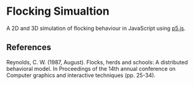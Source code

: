# Flocking Simualtion
A 2D and 3D simulation of flocking behaviour in JavaScript using [p5.js](https://p5js.org/).

## References
Reynolds, C. W. (1987, August). Flocks, herds and schools: A distributed behavioral model. In Proceedings of the 14th annual conference on Computer graphics and interactive techniques (pp. 25-34).

